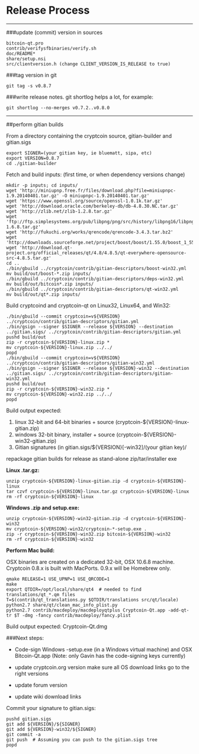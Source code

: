 Release Process
====================

* * *

###update (commit) version in sources


	bitcoin-qt.pro
	contrib/verifysfbinaries/verify.sh
	doc/README*
	share/setup.nsi
	src/clientversion.h (change CLIENT_VERSION_IS_RELEASE to true)

###tag version in git

	git tag -s v0.8.7

###write release notes. git shortlog helps a lot, for example:

	git shortlog --no-merges v0.7.2..v0.8.0

* * *

##perform gitian builds

 From a directory containing the cryptcoin source, gitian-builder and gitian.sigs
  
	export SIGNER=(your gitian key, ie bluematt, sipa, etc)
	export VERSION=0.8.7
	cd ./gitian-builder

 Fetch and build inputs: (first time, or when dependency versions change)

	mkdir -p inputs; cd inputs/
	wget 'http://miniupnp.free.fr/files/download.php?file=miniupnpc-1.9.20140401.tar.gz' -O miniupnpc-1.9.20140401.tar.gz'
	wget 'https://www.openssl.org/source/openssl-1.0.1k.tar.gz'
	wget 'http://download.oracle.com/berkeley-db/db-4.8.30.NC.tar.gz'
	wget 'http://zlib.net/zlib-1.2.8.tar.gz'
	wget 'ftp://ftp.simplesystems.org/pub/libpng/png/src/history/libpng16/libpng-1.6.8.tar.gz'
	wget 'http://fukuchi.org/works/qrencode/qrencode-3.4.3.tar.bz2'
	wget 'http://downloads.sourceforge.net/project/boost/boost/1.55.0/boost_1_55_0.tar.bz2'
	wget 'http://download.qt-project.org/official_releases/qt/4.8/4.8.5/qt-everywhere-opensource-src-4.8.5.tar.gz'
	cd ..
	./bin/gbuild ../cryptcoin/contrib/gitian-descriptors/boost-win32.yml
	mv build/out/boost-*.zip inputs/
	./bin/gbuild ../cryptcoin/contrib/gitian-descriptors/deps-win32.yml
	mv build/out/bitcoin*.zip inputs/
	./bin/gbuild ../cryptcoin/contrib/gitian-descriptors/qt-win32.yml
	mv build/out/qt*.zip inputs/

 Build cryptcoind and cryptcoin-qt on Linux32, Linux64, and Win32:
  
	./bin/gbuild --commit cryptcoin=v${VERSION} ../cryptcoin/contrib/gitian-descriptors/gitian.yml
	./bin/gsign --signer $SIGNER --release ${VERSION} --destination ../gitian.sigs/ ../cryptcoin/contrib/gitian-descriptors/gitian.yml
	pushd build/out
	zip -r cryptcoin-${VERSION}-linux.zip *
	mv cryptcoin-${VERSION}-linux.zip ../../
	popd
	./bin/gbuild --commit cryptcoin=v${VERSION} ../cryptcoin/contrib/gitian-descriptors/gitian-win32.yml
	./bin/gsign --signer $SIGNER --release ${VERSION}-win32 --destination ../gitian.sigs/ ../cryptcoin/contrib/gitian-descriptors/gitian-win32.yml
	pushd build/out
	zip -r cryptcoin-${VERSION}-win32.zip *
	mv cryptcoin-${VERSION}-win32.zip ../../
	popd

  Build output expected:

  1. linux 32-bit and 64-bit binaries + source (cryptcoin-${VERSION}-linux-gitian.zip)
  2. windows 32-bit binary, installer + source (cryptcoin-${VERSION}-win32-gitian.zip)
  3. Gitian signatures (in gitian.sigs/${VERSION}[-win32]/(your gitian key)/

repackage gitian builds for release as stand-alone zip/tar/installer exe

**Linux .tar.gz:**

	unzip cryptcoin-${VERSION}-linux-gitian.zip -d cryptcoin-${VERSION}-linux
	tar czvf cryptcoin-${VERSION}-linux.tar.gz cryptcoin-${VERSION}-linux
	rm -rf cryptcoin-${VERSION}-linux

**Windows .zip and setup.exe:**

	unzip cryptcoin-${VERSION}-win32-gitian.zip -d cryptcoin-${VERSION}-win32
	mv cryptcoin-${VERSION}-win32/cryptcoin-*-setup.exe .
	zip -r cryptcoin-${VERSION}-win32.zip bitcoin-${VERSION}-win32
	rm -rf cryptcoin-${VERSION}-win32

**Perform Mac build:**

  OSX binaries are created on a dedicated 32-bit, OSX 10.6.8 machine.
  Cryptcoin 0.8.x is built with MacPorts.  0.9.x will be Homebrew only.

	qmake RELEASE=1 USE_UPNP=1 USE_QRCODE=1
	make
	export QTDIR=/opt/local/share/qt4  # needed to find translations/qt_*.qm files
	T=$(contrib/qt_translations.py $QTDIR/translations src/qt/locale)
	python2.7 share/qt/clean_mac_info_plist.py
	python2.7 contrib/macdeploy/macdeployqtplus Cryptcoin-Qt.app -add-qt-tr $T -dmg -fancy contrib/macdeploy/fancy.plist

 Build output expected: Cryptcoin-Qt.dmg

###Next steps:

* Code-sign Windows -setup.exe (in a Windows virtual machine) and
  OSX Bitcoin-Qt.app (Note: only Gavin has the code-signing keys currently)

* update cryptcoin.org version
  make sure all OS download links go to the right versions

* update forum version

* update wiki download links

Commit your signature to gitian.sigs:

	pushd gitian.sigs
	git add ${VERSION}/${SIGNER}
	git add ${VERSION}-win32/${SIGNER}
	git commit -a
	git push  # Assuming you can push to the gitian.sigs tree
	popd

